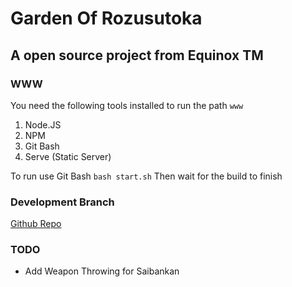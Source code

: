 # Garden Of Rozusutoka

## A open source project from Equinox TM

### WWW

You need the following tools installed to run the path `www`

1. Node.JS
2. NPM
3. Git Bash
4. Serve (Static Server)

To run use Git Bash `bash start.sh`
Then wait for the build to finish

### Development Branch

[Github Repo](https://github.com/InsulatorGMan/Garden-of-Rozusutoka-Development)

### TODO

- Add Weapon Throwing for Saibankan
